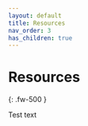 ```yaml
---
layout: default
title: Resources
nav_order: 3
has_children: true
---
```


# Resources
{: .fw-500 }

Test text